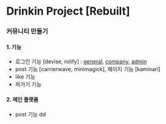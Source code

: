 # Drinkin Project [Rebuilt]

### 커뮤니티 만들기

#### 1. 기능

 - 로그인 기능 [devise, rolify] : <u>general</u>, <u>company</u>, <u>admin</u>
 - post 기능 [carrierwave, minimagick], 페이지 기능 [kaminari]
- like 기능
- 퍼가기 기능

#### 2. 메인 플랫폼

- post 기능
dd
